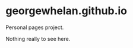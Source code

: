 georgewhelan.github.io
======================

Personal pages project.

Nothing really to see here.

